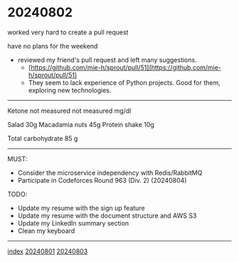 <head><meta name="viewport" content="width=device-width, initial-scale=1.0, user-scalable=yes" /><meta charset="UTF-8"></head>

# 20240802

worked very hard to create a pull request

have no plans for the weekend

- reviewed my friend\'s pull request and left many suggestions.
	- [https://github.com/mie-h/sprout/pull/51](https://github.com/mie-h/sprout/pull/51)
	- They seem to lack experience of Python projects. Good for them, exploring new technologies.

---

Ketone not measured not measured mg/dl

Salad 30g
Macadamia nuts 45g
Protein shake 10g

Total carbohydrate 85 g

---

MUST:

- Consider the microservice independency with Redis/RabbitMQ
- Participate in Codeforces Round 963 (Div. 2) (20240804)

TODO:

- Update my resume with the sign up feature
- Update my resume with the document structure and AWS S3
- Update my LinkedIn summary section
- Clean my keyboard

---

[index](../../index.html)
[20240801](20240801.html)
[20240803](20240802.html)
